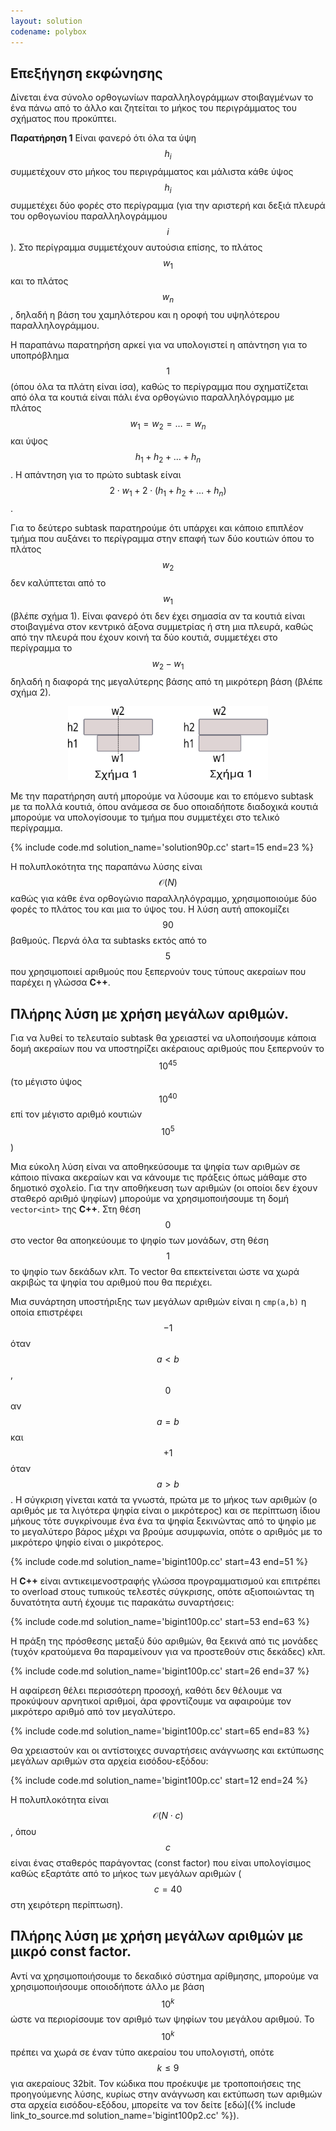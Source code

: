 ```yaml
---
layout: solution
codename: polybox
---
```


## Επεξήγηση εκφώνησης
Δίνεται ένα σύνολο ορθογωνίων παραλληλογράμμων στοιβαγμένων το ένα πάνω από το άλλο 
και ζητείται το μήκος του περιγράμματος του σχήματος που προκύπτει.

**Παρατήρηση 1** Είναι φανερό ότι όλα τα ύψη $$h_i$$ συμμετέχουν στο μήκος του περιγράμματος και μάλιστα 
κάθε ύψος $$h_i$$ συμμετέχει δύο φορές στο περίγραμμα (για την αριστερή και δεξιά πλευρά του 
ορθογωνίου παραλληλογράμμου $$i$$). Στο περίγραμμα συμμετέχουν αυτούσια επίσης, το πλάτος $$w_1$$ 
και το πλάτος $$w_n$$, δηλαδή η βάση του χαμηλότερου και η οροφή του υψηλότερου παραλληλογράμμου. 

Η παραπάνω παρατηρήση αρκεί για να υπολογιστεί η απάντηση για το υποπρόβλημα 
$$1$$ (όπου όλα τα πλάτη είναι ίσα), καθώς το περίγραμμα που σχηματίζεται από όλα τα κουτιά είναι 
πάλι ένα ορθογώνιο παραλληλόγραμμο με πλάτος $$w_1=w_2=\dots=w_n$$ και ύψος $$h_1+h_2+\dots+h_n$$.
Η απάντηση για το πρώτο subtask είναι $$2\cdot w_1 + 2\cdot(h_1+h_2+\dots+h_n)$$.

Για το δεύτερο subtask παρατηρούμε ότι υπάρχει και κάποιο επιπλέον τμήμα που αυξάνει το περίγραμμα 
στην επαφή των δύο κουτιών όπου το πλάτος $$w_2$$ δεν καλύπτεται από το $$w_1$$ (βλέπε σχήμα 1). 
Είναι φανερό ότι δεν έχει σημασία αν τα κουτιά είναι στοιβαγμένα στον κεντρικό άξονα συμμετρίας ή στη 
μια πλευρά, καθώς από την πλευρά που έχουν κοινή τα δύο κουτιά, συμμετέχει στο περίγραμμα το $$w_2-w_1$$ 
δηλαδή η διαφορά της μεγαλύτερης βάσης από τη μικρότερη βάση (βλέπε σχήμα 2).

<center>
<img alt="Παράδειγμα με δύο κουτιά" src="/assets/37-a-polybox-subtask2.svg" width="320px">
</center>

Με την παρατήρηση αυτή μπορούμε να λύσουμε και το επόμενο subtask με τα πολλά κουτιά, όπου ανάμεσα σε 
δυο οποιαδήποτε διαδοχικά κουτιά μπορούμε να υπολογίσουμε το τμήμα που συμμετέχει στο τελικό περίγραμμα.

{% include code.md solution_name='solution90p.cc' start=15 end=23 %}

Η πολυπλοκότητα της παραπάνω λύσης είναι $$\mathcal{O}(N)$$ καθώς για κάθε ένα ορθογώνιο παραλληλόγραμμο, 
χρησιμοποιούμε δύο φορές το πλάτος του και μια το ύψος του. Η λύση αυτή αποκομίζει $$90$$ βαθμούς. 
Περνά όλα τα subtasks εκτός από 
το $$5$$ που χρησιμοποιεί αριθμούς που ξεπερνούν τους τύπους ακεραίων που παρέχει η γλώσσα **C++**.

## Πλήρης λύση με χρήση μεγάλων αριθμών.

Για να λυθεί το τελευταίο subtask θα χρειαστεί να υλοποιήσουμε κάποια δομή ακεραίων που να υποστηρίζει 
ακέραιους αριθμούς που ξεπερνούν το $$10^{45}$$ (το μέγιστο ύψος $$10^{40}$$ επί τον μέγιστο αριθμό κουτιών $$10^5$$)

Μια εύκολη λύση είναι να αποθηκεύσουμε τα ψηφία των αριθμών σε κάποιο πίνακα ακεραίων και να κάνουμε τις 
πράξεις όπως μάθαμε στο δημοτικό σχολείο. Για την αποθήκευση των αριθμών (οι οποίοι δεν έχουν σταθερό αριθμό ψηφίων) 
μπορούμε να χρησιμοποιήσουμε τη δομή ``vector<int>`` της **C++**. Στη θέση $$0$$ στο vector θα αποηκεύουμε 
το ψηφίο των μονάδων, στη θέση $$1$$ το ψηφίο των δεκάδων κλπ. Το vector θα επεκτείνεται ώστε να χωρά ακριβώς τα ψηφία 
του αριθμού που θα περιέχει.

Μια συνάρτηση υποστήριξης των μεγάλων αριθμών είναι η ``cmp(a,b)`` η οποία επιστρέφει 
$$-1$$ όταν $$a\lt b$$, $$0$$ αν $$a=b$$ και $$+1$$ όταν $$a\gt b$$.
Η σύγκριση γίνεται κατά τα γνωστά, 
πρώτα με το μήκος των αριθμών (ο αριθμός με τα λιγότερα ψηφία είναι ο μικρότερος) και σε περίπτωση ίδιου μήκους 
τότε συγκρίνουμε ένα ένα τα ψηφία ξεκινώντας από το ψηφίο με το μεγαλύτερο βάρος μέχρι να βρούμε ασυμφωνία, οπότε 
ο αριθμός με το μικρότερο ψηφίο είναι ο μικρότερος. 

{% include code.md solution_name='bigint100p.cc' start=43 end=51 %}

Η **C++** είναι αντικειμενοστραφής γλώσσα προγραμματισμού και επιτρέπει το overload στους τυπικούς 
τελεστές σύγκρισης, οπότε αξιοποιώντας τη δυνατότητα αυτή έχουμε τις παρακάτω συναρτήσεις:

{% include code.md solution_name='bigint100p.cc' start=53 end=63 %}

Η πράξη της πρόσθεσης μεταξύ δύο αριθμών, θα ξεκινά από τις μονάδες (τυχόν κρατούμενα θα παραμείνουν για να 
προστεθούν στις δεκάδες) κλπ. 

{% include code.md solution_name='bigint100p.cc' start=26 end=37 %}

Η αφαίρεση θέλει περισσότερη προσοχή, καθότι δεν θέλουμε να προκύψουν αρνητικοί αριθμοί, άρα 
φροντίζουμε να αφαιρούμε τον μικρότερο αριθμό από τον μεγαλύτερο. 

{% include code.md solution_name='bigint100p.cc' start=65 end=83 %}

Θα χρειαστούν και οι αντίστοιχες συναρτήσεις ανάγνωσης και εκτύπωσης μεγάλων αριθμών στα αρχεία εισόδου-εξόδου:

{% include code.md solution_name='bigint100p.cc' start=12 end=24 %}

Η πολυπλοκότητα είναι $$\mathcal{O}(N\cdot c)$$, όπου $$c$$ είναι ένας σταθερός παράγοντας (const factor) που είναι υπολογίσιμος καθώς 
εξαρτάτε από το μήκος των μεγάλων αριθμών ($$c=40$$ στη χειρότερη περίπτωση).

## Πλήρης λύση με χρήση μεγάλων αριθμών με μικρό const factor.

Αντί να χρησιμοποιήσουμε το δεκαδικό σύστημα αρίθμησης, μπορούμε να χρησιμοποιήσουμε οποιοδήποτε άλλο με 
βάση $$10^k$$ ώστε να περιορίσουμε τον αριθμό των ψηφίων του μεγάλου αριθμού. Το $$10^k$$ πρέπει να χωρά σε 
έναν τύπο ακεραίου του υπολογιστή, οπότε $$k\le9$$ για ακεραίους 32bit.
Τον κώδικα που προέκυψε με τροποποιήσεις της προηγούμενης λύσης, κυρίως στην ανάγνωση και εκτύπωση 
των αριθμών στα αρχεία εισόδου-εξόδου, μπορείτε να τον δείτε [εδώ]({% include link_to_source.md solution_name='bigint100p2.cc' %}).

